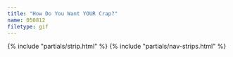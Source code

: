 ```yaml
---
title: "How Do You Want YOUR Crap?"
name: 050812
filetype: gif
---
```


{% include "partials/strip.html" %}
{% include "partials/nav-strips.html" %}